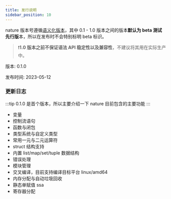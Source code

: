 ```yaml
---
title: 发行说明
sidebar_position: 10
---
```



nature 版本号遵循[语义化版本](https://semver.org/)，其中 0.1 - 1.0 版本之间的版本**默认为 beta 测试先行版**本，所以在发布时不会特别标明 beta 标识。

>❗️**1.0 版本之前不保证语法 API 稳定性以及兼容性**，不建议将其用在实际生产中。

版本: 0.1.0

发布时间: 2023-05-12

### 更新日志

:::tip
0.1.0 是首个版本，所以主要介绍一下 nature 目前包含的主要功能
:::

- 变量
- 控制流语句
- 函数与闭包
- 类型系统与自定义类型
- 常用一元与二元运算符
- struct 结构支持
- 内置 list/map/set/tuple 数据结构
- 错误处理
- 模块管理
- 交叉编译，目前支持编译目标平台 linux/amd64
- 内存分配与自动垃圾回收
- 静态单赋值 ssa
- 寄存器分配

